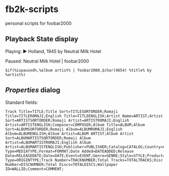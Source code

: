 # fb2k-scripts
personal scripts for foobar2000
## Playback State display
Playing: &#9658; Holland, 1945 by Neutral Milk Hotel

Paused: Neutral Milk Hotel | foobar2000

`$if(%ispaused%,%album artist% | foobar2000,$char(9654) %title% by %artist%)`
## _Properties_ dialog
Standard fields:
```
Track Title=TITLE;Title Sort=TITLESORTORDER;Romaji Title=TITLEROMAJI;English Title=TITLEENGLISH;Artist Name=ARTIST;Artist Sort=ARTISTSORTORDER;Romaji Artist=ARTISTROMAJI;English Artist=ARTISTENGLISH;Composer=COMPOSER;Album Title=ALBUM;Album Sort=ALBUMSORTORDER;Romaji Album=ALBUMROMAJI;English Album=ALBUMENGLISH;Album Artist=ALBUM ARTIST;Album Artist Sort=ALBUMARTISTSORTORDER;Romaji Album Artist=ALBUMARTISTROMAJI;English Album Artist=ALBUMARTISTENGLISH;Publisher=PUBLISHER;Catalog=CATALOG;Country=COUNTRY;Media Type=MEDIATYPE;Format=FORMAT;Date Added=DATEADDED;Release Date=RELEASEDATE;Date=DATE;Event=EVENT;Genre=GENRE;Style=STYLE;Product=ORIGIN;Product Type=ORIGINTYPE;Track Number=TRACKNUMBER;Total Tracks=TOTALTRACKS;Disc Number=DISCNUMBER;Total Discs=TOTALDISCS;Wallpaper ID=WALLID;Comment=COMMENT;
```
